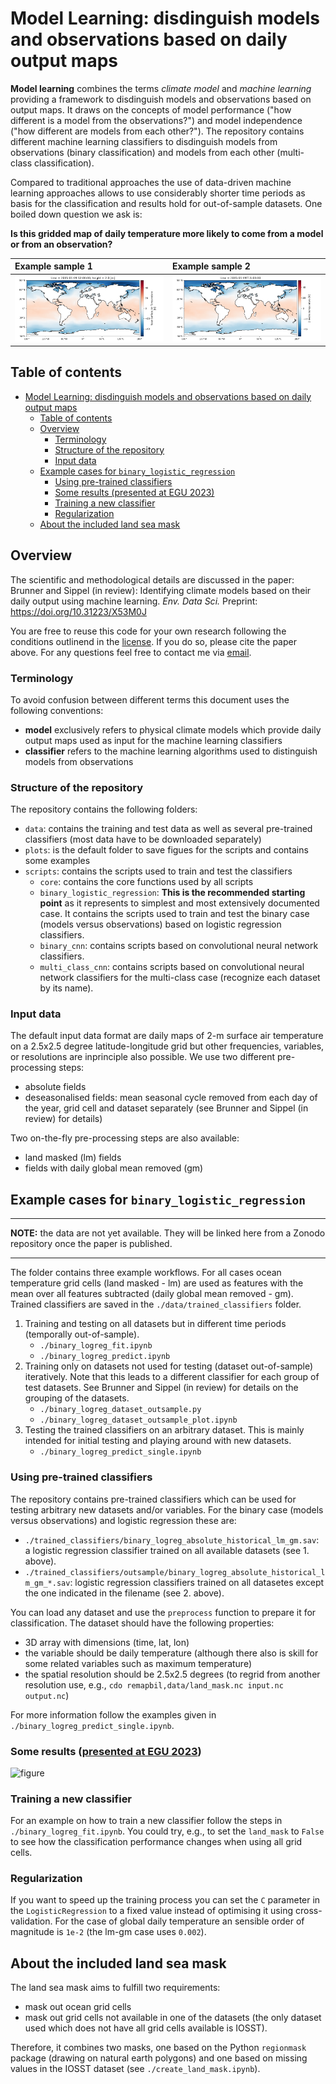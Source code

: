 # Model Learning: disdinguish models and observations based on daily output maps

**Model learning** combines the terms _climate model_ and _machine learning_ providing a framework to disdinguish models and observations based on output maps. It draws on the concepts of model performance ("how different is a model from the observations?") and model independence ("how different are models from each other?"). The repository contains different machine learning classifiers to disdinguish models from observations (binary classification) and models from each other (multi-class classification). 

Compared to traditional approaches the use of data-driven machine learning approaches allows to use considerably shorter time periods as basis for the classification and results hold for out-of-sample datasets. One boiled down question we ask is: 

**Is this gridded map of daily temperature more likely to come from a model or from an observation?** 

Example sample 1 | Example sample 2
:-|:-
![figure](plots/logreg_lm_gm_CMCC-CM2-HR4.png) | ![figure](plots/logreg_lm_gm_ERA5.png)

Table of contents 
-----------------   

- [Model Learning: disdinguish models and observations based on daily output maps](#model-learning-disdinguish-models-and-observations-based-on-daily-output-maps)
  - [Table of contents](#table-of-contents)
  - [Overview](#overview)
    - [Terminology](#terminology)
    - [Structure of the repository](#structure-of-the-repository)
    - [Input data](#input-data)
  - [Example cases for `binary_logistic_regression`](#example-cases-for-binary_logistic_regression)
    - [Using pre-trained classifiers](#using-pre-trained-classifiers)
    - [Some results (presented at EGU 2023)](#some-results-presented-at-egu-2023)
    - [Training a new classifier](#training-a-new-classifier)
    - [Regularization](#regularization)
  - [About the included land sea mask](#about-the-included-land-sea-mask)

Overview
--------

The scientific and methodological details are discussed in the paper: Brunner and Sippel (in review): Identifying climate models based on their daily output using machine learning. _Env. Data Sci._ Preprint: https://doi.org/10.31223/X53M0J

You are free to reuse this code for your own research following the conditions outlinend in the [license](./LICENSE). If you do so, please cite the paper above. For any questions feel free to contact me via [email](mailto:l.brunner@univie.ac.at). 

### Terminology
To avoid confusion between different terms this document uses the following conventions:
- **model** exclusively refers to physical climate models which provide daily output maps used as input for the machine learning classifiers
- **classifier** refers to the machine learning algorithms used to distinguish models from observations

### Structure of the repository

The repository contains the following folders:
- `data`: contains the training and test data as well as several pre-trained classifiers (most data have to be downloaded separately)
- `plots`: is the default folder to save figues for the scripts and contains some examples
- `scripts`: contains the scripts used to train and test the classifiers
  - `core`: contains the core functions used by all scripts
  - `binary_logistic_regression`: **This is the recommended starting point** as it represents to simplest and most extensively documented case. It contains the scripts used to train and test the binary case (models versus observations) based on logistic regression classifiers.
  - `binary_cnn`: contains scripts based on convolutional neural network classifiers.
  - `multi_class_cnn`: contains scripts based on convolutional neural network classifiers for the multi-class case (recognize each dataset by its name).

### Input data

The default input data format are daily maps of 2-m surface air temperature on a 2.5x2.5 degree latitude-longitude grid but other frequencies, variables, or resolutions are inprinciple also possible. We use two different pre-processing steps:
- absolute fields
- deseasonalised fields: mean seasonal cycle removed from each day of the year, grid cell and dataset separately (see Brunner and Sippel (in review) for details)

Two on-the-fly pre-processing steps are also available:
- land masked (lm) fields
- fields with daily global mean removed (gm)


Example cases for `binary_logistic_regression`
----------------------------------------------

---
**NOTE:** the data are not yet available. They will be linked here from a Zonodo repository once the paper is published. 

---

The folder contains three example workflows. For all cases ocean temperature grid cells (land masked - lm) are used as features with the mean over all features subtracted (daily global mean removed - gm). Trained classifiers are saved in the `./data/trained_classifiers` folder. 

1.  Training and testing on all datasets but in different time periods (temporally out-of-sample). 
    - `./binary_logreg_fit.ipynb`
    - `./binary_logreg_predict.ipynb`
2.  Training only on datasets not used for testing (dataset out-of-sample) iteratively. Note that this leads to a different classifier for each group of test datasets. See Brunner and Sippel (in review) for details on the grouping of the datasets. 
    - `./binary_logreg_dataset_outsample.py`
    - `./binary_logreg_dataset_outsample_plot.ipynb`
3. Testing the trained classifiers on an arbitrary dataset. This is mainly intended for initial testing and playing around with new datasets.   
    - `./binary_logreg_predict_single.ipynb`

### Using pre-trained classifiers

The repository contains pre-trained classifiers which can be used for testing arbitrary new datasets and/or variables. For the binary case (models versus observations) and logistic regression these are:

- `./trained_classifiers/binary_logreg_absolute_historical_lm_gm.sav`: a logistic regression classifier trained on all available datasets (see 1. above). 
- `./trained_classifiers/outsample/binary_logreg_absolute_historical_lm_gm_*.sav`: logistic regression classifiers trained on all datasetes except the one indicated in the filename (see 2. above).

You can load any dataset and use the `preprocess` function to prepare it for classification. The dataset should have the following properties:
- 3D array with dimensions (time, lat, lon)
- the variable should be daily temperature (although there also is skill for some related variables such as maximum temperature)
- the spatial resolution should be 2.5x2.5 degrees (to regrid from another resolution use, e.g., `cdo remapbil,data/land_mask.nc input.nc output.nc`)

For more information follow the examples given in `./binary_logreg_predict_single.ipynb`. 

### Some results ([presented at EGU 2023](https://meetingorganizer.copernicus.org/EGU23/EGU23-492.html))

![figure](poster_EGU2023.jpg) 

### Training a new classifier

For an example on how to train a new classifier follow the steps in `./binary_logreg_fit.ipynb`. You could try, e.g., to set the `land_mask` to `False` to see how the classification performance changes when using all grid cells. 

### Regularization

If you want to speed up the training process you can set the `C` parameter in the `LogisticRegression` to a fixed value instead of optimising it using cross-validation. For the case of global daily temperature an sensible order of magnitude is `1e-2` (the lm-gm case uses `0.002`). 

## About the included land sea mask

The land sea mask aims to fulfill two requirements:
- mask out ocean grid cells
- mask out grid cells not available in one of the datasets (the only dataset used which does not have all grid cells available is IOSST). 

Therefore, it combines two masks, one based on the Python `regionmask` package (drawing on natural earth polygons) and one based on missing values in the IOSST dataset (see `./create_land_mask.ipynb`).